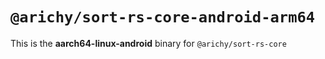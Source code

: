 # `@arichy/sort-rs-core-android-arm64`

This is the **aarch64-linux-android** binary for `@arichy/sort-rs-core`
